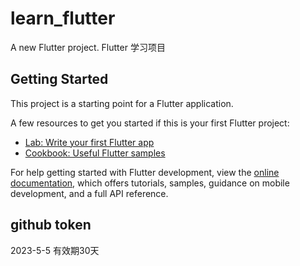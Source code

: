 # learn_flutter

A new Flutter project. Flutter 学习项目

## Getting Started

This project is a starting point for a Flutter application.

A few resources to get you started if this is your first Flutter project:

- [Lab: Write your first Flutter app](https://docs.flutter.dev/get-started/codelab)
- [Cookbook: Useful Flutter samples](https://docs.flutter.dev/cookbook)

For help getting started with Flutter development, view the
[online documentation](https://docs.flutter.dev/), which offers tutorials,
samples, guidance on mobile development, and a full API reference.

## github token
2023-5-5 有效期30天
```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